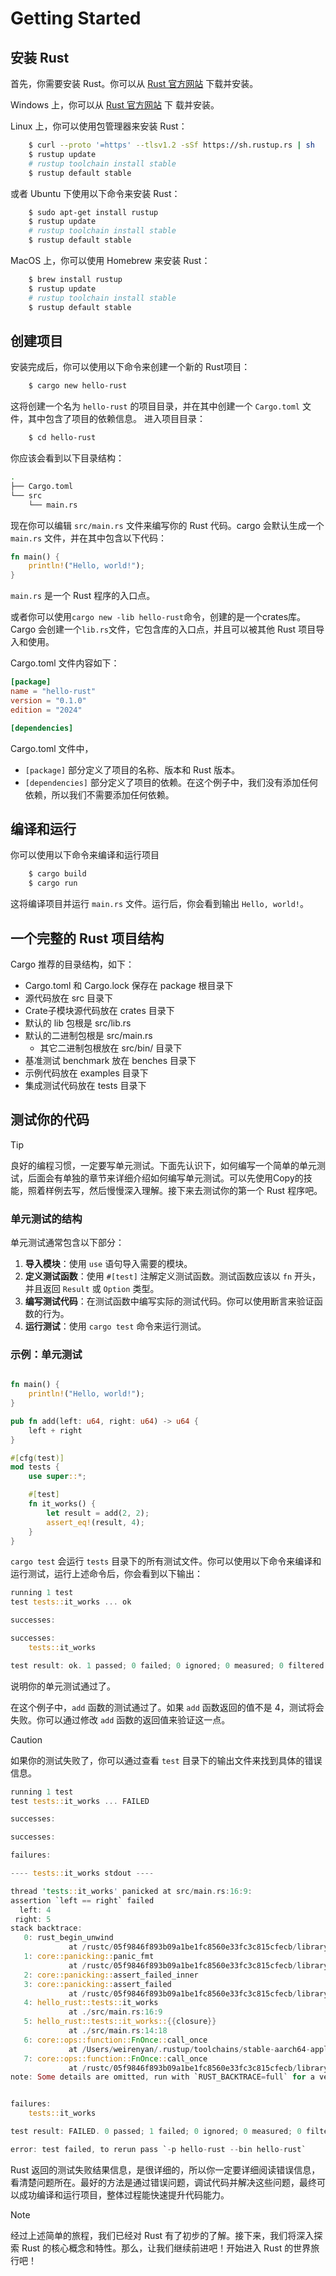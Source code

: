 # Getting Started

## 安装 Rust

首先，你需要安装 Rust。你可以从 [Rust 官方网站](https://www.rust-lang.org/) 下载并安装。

Windows 上，你可以从 [Rust 官方网站](https://www.rust-lang.org/) 下 载并安装。

Linux 上，你可以使用包管理器来安装 Rust：

```bash
    $ curl --proto '=https' --tlsv1.2 -sSf https://sh.rustup.rs | sh
    $ rustup update
    # rustup toolchain install stable 
    $ rustup default stable 
```

或者 Ubuntu 下使用以下命令来安装 Rust：

```bash
    $ sudo apt-get install rustup
    $ rustup update
    # rustup toolchain install stable 
    $ rustup default stable 
```

MacOS 上，你可以使用 Homebrew 来安装 Rust：
```bash
    $ brew install rustup
    $ rustup update
    # rustup toolchain install stable 
    $ rustup default stable 
```

## 创建项目

安装完成后，你可以使用以下命令来创建一个新的 Rust项目：

```bash
    $ cargo new hello-rust
```

这将创建一个名为 `hello-rust` 的项目目录，并在其中创建一个 `Cargo.toml` 文件，其中包含了项目的依赖信息。
进入项目目录：  
```bash
    $ cd hello-rust
```

你应该会看到以下目录结构：
```bash
.
├── Cargo.toml
└── src
    └── main.rs
```

现在你可以编辑 `src/main.rs` 文件来编写你的 Rust 代码。cargo 会默认生成一个 `main.rs` 文件，并在其中包含以下代码：
```rust
fn main() {
    println!("Hello, world!");
}
```
`main.rs` 是一个 Rust 程序的入口点。

或者你可以使用`cargo new -lib hello-rust`命令，创建的是一个crates库。Cargo 会创建一个`lib.rs`文件，它包含库的入口点，并且可以被其他 Rust 项目导入和使用。

Cargo.toml 文件内容如下：
```toml
[package]
name = "hello-rust"
version = "0.1.0"
edition = "2024"

[dependencies]
```
Cargo.toml 文件中，
* `[package]` 部分定义了项目的名称、版本和 Rust 版本。
* `[dependencies]` 部分定义了项目的依赖。在这个例子中，我们没有添加任何依赖，所以我们不需要添加任何依赖。

## 编译和运行
你可以使用以下命令来编译和运行项目
```bash
    $ cargo build
    $ cargo run
```

这将编译项目并运行 `main.rs` 文件。运行后，你会看到输出 `Hello, world!`。

## 一个完整的 Rust 项目结构

Cargo 推荐的目录结构，如下：
* Cargo.toml 和 Cargo.lock 保存在 package 根目录下
* 源代码放在 src 目录下
* Crate子模块源代码放在 crates 目录下
* 默认的 lib 包根是 src/lib.rs
* 默认的二进制包根是 src/main.rs
    * 其它二进制包根放在 src/bin/ 目录下
* 基准测试 benchmark 放在 benches 目录下
* 示例代码放在 examples 目录下
* 集成测试代码放在 tests 目录下

## 测试你的代码

> [!TIP]
> 良好的编程习惯，一定要写单元测试。下面先认识下，如何编写一个简单的单元测试，后面会有单独的章节来详细介绍如何编写单元测试。可以先使用Copy的技能，照着样例去写，然后慢慢深入理解。接下来去测试你的第一个 Rust 程序吧。

### 单元测试的结构

单元测试通常包含以下部分：
1. **导入模块**：使用 `use` 语句导入需要的模块。
2. **定义测试函数**：使用 `#[test]` 注解定义测试函数。测试函数应该以 `fn` 开头，并且返回 `Result` 或 `Option` 类型。
3. **编写测试代码**：在测试函数中编写实际的测试代码。你可以使用断言来验证函数的行为。
4. **运行测试**：使用 `cargo test` 命令来运行测试。

### 示例：单元测试

```rust

fn main() {
    println!("Hello, world!");
}

pub fn add(left: u64, right: u64) -> u64 {
    left + right
}

#[cfg(test)]
mod tests {
    use super::*;

    #[test]
    fn it_works() {
        let result = add(2, 2);
        assert_eq!(result, 4);
    }
}

```

`cargo test` 会运行 `tests` 目录下的所有测试文件。你可以使用以下命令来编译和运行测试，运行上述命令后，你会看到以下输出：
```rust
running 1 test
test tests::it_works ... ok

successes:

successes:
    tests::it_works

test result: ok. 1 passed; 0 failed; 0 ignored; 0 measured; 0 filtered out; finished in 0.00s
```
说明你的单元测试通过了。

在这个例子中，`add` 函数的测试通过了。如果 `add` 函数返回的值不是 4，测试将会失败。你可以通过修改 `add` 函数的返回值来验证这一点。

> [!CAUTION]
> 如果你的测试失败了，你可以通过查看 `test` 目录下的输出文件来找到具体的错误信息。

```rust
running 1 test
test tests::it_works ... FAILED

successes:

successes:

failures:

---- tests::it_works stdout ----

thread 'tests::it_works' panicked at src/main.rs:16:9:
assertion `left == right` failed
  left: 4
 right: 5
stack backtrace:
   0: rust_begin_unwind
             at /rustc/05f9846f893b09a1be1fc8560e33fc3c815cfecb/library/std/src/panicking.rs:695:5
   1: core::panicking::panic_fmt
             at /rustc/05f9846f893b09a1be1fc8560e33fc3c815cfecb/library/core/src/panicking.rs:75:14
   2: core::panicking::assert_failed_inner
   3: core::panicking::assert_failed
             at /rustc/05f9846f893b09a1be1fc8560e33fc3c815cfecb/library/core/src/panicking.rs:380:5
   4: hello_rust::tests::it_works
             at ./src/main.rs:16:9
   5: hello_rust::tests::it_works::{{closure}}
             at ./src/main.rs:14:18
   6: core::ops::function::FnOnce::call_once
             at /Users/weirenyan/.rustup/toolchains/stable-aarch64-apple-darwin/lib/rustlib/src/rust/library/core/src/ops/function.rs:250:5
   7: core::ops::function::FnOnce::call_once
             at /rustc/05f9846f893b09a1be1fc8560e33fc3c815cfecb/library/core/src/ops/function.rs:250:5
note: Some details are omitted, run with `RUST_BACKTRACE=full` for a verbose backtrace.


failures:
    tests::it_works

test result: FAILED. 0 passed; 1 failed; 0 ignored; 0 measured; 0 filtered out; finished in 0.02s

error: test failed, to rerun pass `-p hello-rust --bin hello-rust`
```

Rust 返回的测试失败结果信息，是很详细的，所以你一定要详细阅读错误信息，看清楚问题所在。最好的方法是通过错误问题，调试代码并解决这些问题，最终可以成功编译和运行项目，整体过程能快速提升代码能力。

> [!NOTE]  
> 经过上述简单的旅程，我们已经对 Rust 有了初步的了解。接下来，我们将深入探索 Rust 的核心概念和特性。那么，让我们继续前进吧！开始进入 Rust 的世界旅行吧！
